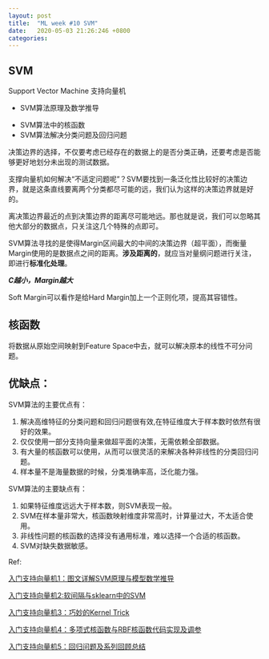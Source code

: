 ```yaml
---
layout: post
title:  "ML week #10 SVM"
date:   2020-05-03 21:26:246 +0800
categories: 
---
```

## SVM

Support Vector Machine 支持向量机

* SVM算法原理及数学推导

- SVM算法中的核函数
- SVM算法解决分类问题及回归问题

决策边界的选择，不仅要考虑已经存在的数据上的是否分类正确，还要考虑是否能够更好地划分未出现的测试数据。

支撑向量机如何解决“不适定问题呢”？SVM要找到一条泛化性比较好的决策边界，就是这条直线要离两个分类都尽可能的远，我们认为这样的决策边界就是好的。

离决策边界最近的点到决策边界的距离尽可能地远。那也就是说，我们可以忽略其他大部分的数据点，只关注这几个特殊的点即可。

SVM算法寻找的是使得Margin区间最大的中间的决策边界（超平面），而衡量Margin使用的是数据点之间的距离。**涉及距离的**，就应当对量纲问题进行关注，即进行**标准化处理**。

***C越小，Margin越大***

Soft Margin可以看作是给Hard Margin加上一个正则化项，提高其容错性。



## 核函数

将数据从原始空间映射到Feature Space中去，就可以解决原本的线性不可分问题。



## 优缺点：

SVM算法的主要优点有：

1. 解决高维特征的分类问题和回归问题很有效,在特征维度大于样本数时依然有很好的效果。
2. 仅仅使用一部分支持向量来做超平面的决策，无需依赖全部数据。
3. 有大量的核函数可以使用，从而可以很灵活的来解决各种非线性的分类回归问题。
4. 样本量不是海量数据的时候，分类准确率高，泛化能力强。

SVM算法的主要缺点有：

1. 如果特征维度远远大于样本数，则SVM表现一般。
2. SVM在样本量非常大，核函数映射维度非常高时，计算量过大，不太适合使用。
3. 非线性问题的核函数的选择没有通用标准，难以选择一个合适的核函数。
4. SVM对缺失数据敏感。





Ref:

[入门支持向量机1：图文详解SVM原理与模型数学推导](http://mp.weixin.qq.com/s?__biz=MzI4MjkzNTUxMw==&mid=2247484477&idx=1&sn=226e099c1951b6c11b1e7fb6b7a092a3&chksm=eb932d8bdce4a49d0595b6c642fc2e5969fdc05a185f97a39cc1a896e24d56d8703541a28f9c&scene=21#wechat_redirect)

[入门支持向量机2:软间隔与sklearn中的SVM](http://mp.weixin.qq.com/s?__biz=MzI4MjkzNTUxMw==&mid=2247484512&idx=1&sn=7a6b75f312e92bbdecafdedf979ed929&chksm=eb932dd6dce4a4c0ae4ea087878ec7a5f5ccc0724a85aa93daff3d08c33ecf86a3d809e51a82&scene=21#wechat_redirect)

[入门支持向量机3：巧妙的Kernel Trick](http://mp.weixin.qq.com/s?__biz=MzI4MjkzNTUxMw==&mid=2247484546&idx=1&sn=33c6c5cb698b8835b2ee57dd8ea7c221&chksm=eb932d34dce4a4221f40f3daa26863a5fd05dcbcf74738d5423316c643e3ff930904d1a33fca&scene=21#wechat_redirect)

[入门支持向量机4：多项式核函数与RBF核函数代码实现及调参](http://mp.weixin.qq.com/s?__biz=MzI4MjkzNTUxMw==&mid=2247484572&idx=1&sn=fd6e86ce45167286fb6ba4089b7b29dd&chksm=eb932d2adce4a43c44d26e79d4968f395d7cc22a31d84aef7944b227e1843b3f0722a5e894ed&scene=21#wechat_redirect)

[入门支持向量机5：回归问题及系列回顾总结](http://mp.weixin.qq.com/s?__biz=MzI4MjkzNTUxMw==&mid=2247484596&idx=1&sn=7e93eb135d66c86238ccf516f0ae65ec&chksm=eb932d02dce4a41447a9cb34d627f435c760a5deb125a40d4c2a77f99e2187194d6bfbda4cbc&scene=21#wechat_redirect)


